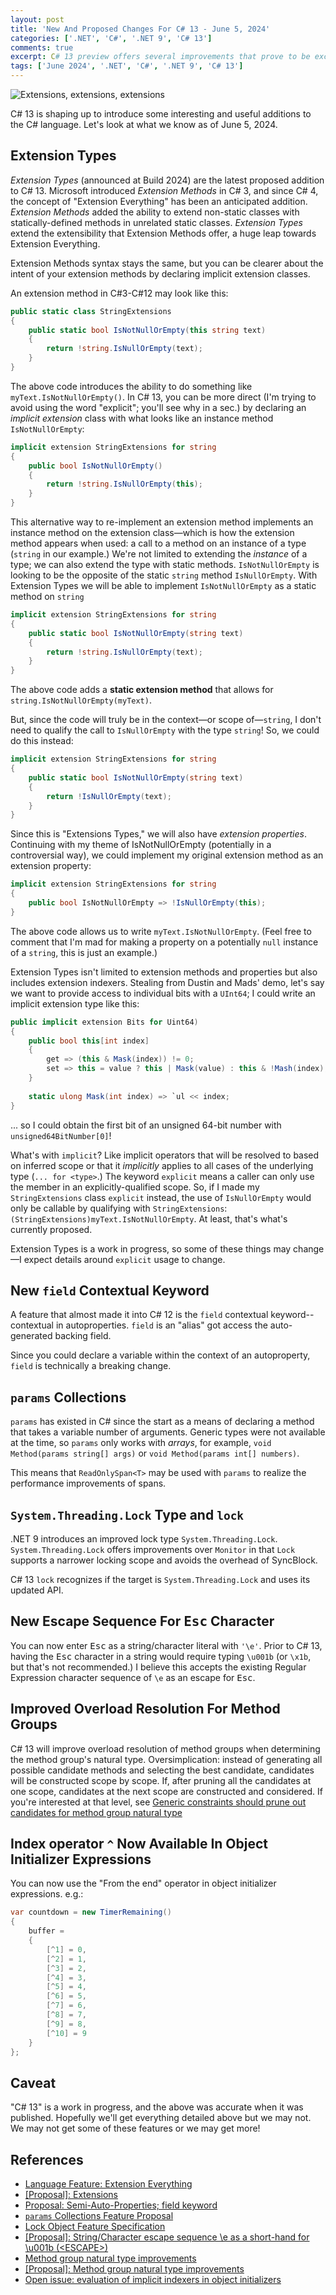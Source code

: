 ```yaml
---
layout: post
title: 'New And Proposed Changes For C# 13 - June 5, 2024'
categories: ['.NET', 'C#', '.NET 9', 'C# 13']
comments: true
excerpt: C# 13 preview offers several improvements that prove to be exciting.
tags: ['June 2024', '.NET', 'C#', '.NET 9', 'C# 13']
---
```

![Extensions, extensions, extensions](../assets/types-of-extensions.png)

C# 13 is shaping up to introduce some interesting and useful additions to the C# language. Let's look at what we know as of June 5, 2024.

## Extension Types

_Extension Types_ (announced at Build 2024) are the latest proposed addition to C# 13. Microsoft introduced _Extension Methods_ in C# 3, and since C# 4, the concept of "Extension Everything" has been an anticipated addition. _Extension Methods_ added the ability to extend non-static classes with statically-defined methods in unrelated static classes. _Extension Types_ extend the extensibility that Extension Methods offer, a huge leap towards Extension Everything.

Extension Methods syntax stays the same, but you can be clearer about the intent of your extension methods by declaring implicit extension classes.

An extension method in C#3-C#12 may look like this:

```csharp
public static class StringExtensions
{
    public static bool IsNotNullOrEmpty(this string text)
    {
        return !string.IsNullOrEmpty(text);
    }
}
```

The above code introduces the ability to do something like `myText.IsNotNullOrEmpty()`. In C# 13, you can be more direct (I'm trying to avoid using the word "explicit"; you'll see why in a sec.) by declaring an _implicit extension_ class with what looks like an instance method `IsNotNullOrEmpty`:

```csharp
implicit extension StringExtensions for string
{
    public bool IsNotNullOrEmpty()
    {
        return !string.IsNullOrEmpty(this);
    }
}
```

This alternative way to re-implement an extension method implements an instance method on the extension class&mdash;which is how the extension method appears when used: a call to a method on an instance of a type (`string` in our example.) We're not limited to extending the _instance_ of a type; we can also extend the type with static methods. `IsNotNullOrEmpty` is looking to be the opposite of the static `string` method `IsNullOrEmpty`. With Extension Types we will be able to implement `IsNotNullOrEmpty` as a static method on `string`

```csharp
implicit extension StringExtensions for string
{
    public static bool IsNotNullOrEmpty(string text)
    {
        return !string.IsNullOrEmpty(text);
    }
}
```

The above code adds a **static extension method** that allows for `string.IsNotNullOrEmpty(myText)`.

But, since the code will truly be in the context&mdash;or scope of&mdash;`string`, I don't need to qualify the call to `IsNullOrEmpty` with the type `string`! So, we could do this instead:

```csharp
implicit extension StringExtensions for string
{
    public static bool IsNotNullOrEmpty(string text)
    {
        return !IsNullOrEmpty(text);
    }
}
```

Since this is "Extensions Types," we will also have _extension properties_. Continuing with my theme of IsNotNullOrEmpty (potentially in a controversial way), we could implement my original extension method as an extension property:

```csharp
implicit extension StringExtensions for string
{
    public bool IsNotNullOrEmpty => !IsNullOrEmpty(this);
}
```

The above code allows us to write `myText.IsNotNullOrEmpty`. (Feel free to comment that I'm mad for making a property on a potentially `null` instance of a `string`, this is just an example.)

Extension Types isn't limited to extension methods and properties but also includes extension indexers. Stealing from Dustin and Mads' demo, let's say we want to provide access to individual bits with a `UInt64`; I could write an implicit extension type like this:

```csharp
public implicit extension Bits for Uint64)
{
    public bool this[int index]
    {
        get => (this & Mask(index)) != 0;
        set => this = value ? this | Mask(value) : this & !Mash(index);
    }
    
    static ulong Mask(int index) => `ul << index;
}
```
... so I could obtain the first bit of an unsigned 64-bit number with `unsigned64BitNumber[0]`!

What's with `implicit`? Like implicit operators that will be resolved to based on inferred scope or that it _implicitly_ applies to all cases of the underlying type (`... for <type>`.) The keyword `explicit` means a caller can only use the member in an explicitly-qualified scope. So, if I made my `StringExtensions` class `explicit` instead, the use of `IsNullOrEmpty` would only be callable by qualifying with `StringExtensions`: `(StringExtensions)myText.IsNotNullOrEmpty`. At least, that's what's currently proposed.

Extension Types is a work in progress, so some of these things may change&mdash;I expect details around `explicit` usage to change.

## New `field` Contextual Keyword

A feature that almost made it into C# 12 is the `field` contextual keyword--contextual in autoproperties. `field` is an "alias" got access the auto-generated backing field.

Since you could declare a variable within the context of an autoproperty, `field` is technically a breaking change.

## `params` Collections

`params` has existed in C# since the start as a means of declaring a method that takes a variable number of arguments. Generic types were not available at the time, so `params` only works with _arrays_, for example, `void Method(params string[] args)` or `void Method(params int[] numbers)`.

This means that `ReadOnlySpan<T>` may be used with `params` to realize the performance improvements of spans.

## `System.Threading.Lock` Type and `lock`

.NET 9 introduces an improved lock type `System.Threading.Lock`. `System.Threading.Lock` offers improvements over `Monitor` in that `Lock` supports a narrower locking scope and avoids the overhead of SyncBlock.

C# 13 `lock` recognizes if the target is `System.Threading.Lock` and uses its updated API.

## New Escape Sequence For <kbd>Esc</kbd> Character

You can now enter <kbd>Esc</kbd> as a string/character literal with `'\e'`. Prior to C# 13, having the <kbd>Esc</kbd> character in a string would require typing `\u001b` (or `\x1b`, but that's not recommended.) I believe this accepts the existing Regular Expression character sequence of `\e` as an escape for <kbd>Esc</kbd>.

## Improved Overload Resolution For Method Groups

C# 13 will improve overload resolution of method groups when determining the method group's natural type. Oversimplication: instead of generating all possible candidate methods and selecting the best candidate, candidates will be constructed scope by scope. If, after pruning all the candidates at one scope, candidates at the next scope are constructed and considered. If you're interested at that level, see [Generic constraints should prune out candidates for method group natural type](https://github.com/dotnet/roslyn/issues/69222)

## Index operator `^` Now Available In Object Initializer Expressions

You can now use the "From the end" operator in object initializer expressions. e.g.:

```csharp
var countdown = new TimerRemaining()
{
    buffer =
    {
        [^1] = 0,
        [^2] = 1,
        [^3] = 2,
        [^4] = 3,
        [^5] = 4,
        [^6] = 5,
        [^7] = 6,
        [^8] = 7,
        [^9] = 8,
        [^10] = 9
    }
};
```

## Caveat

"C# 13" is a work in progress, and the above was accurate when it was published. Hopefully we'll get everything detailed above but we may not. We may not get some of these features or we may get more!

## References

- [Language Feature: Extension Everything](https://github.com/dotnet/roslyn/issues/11159)
- [\[Proposal\]: Extensions](https://github.com/dotnet/csharplang/issues/5497)
- [Proposal: Semi-Auto-Properties; field keyword](https://github.com/dotnet/csharplang/issues/140)
- [`params` Collections Feature Proposal](https://learn.microsoft.com/en-us/dotnet/csharp/language-reference/proposals/params-collections)
- [Lock Object Feature Specification](https://learn.microsoft.com/en-us/dotnet/csharp/language-reference/proposals/lock-object)
- [\[Proposal\]: String/Character escape sequence \e as a short-hand for \u001b (\<ESCAPE\>)](https://github.com/dotnet/csharplang/issues/7400)
- [Method group natural type improvements](https://learn.microsoft.com/en-us/dotnet/csharp/language-reference/proposals/method-group-natural-type-improvements)
- [\[Proposal\]: Method group natural type improvements](https://github.com/dotnet/csharplang/issues/7429)
- [Open issue: evaluation of implicit indexers in object initializers](https://github.com/dotnet/csharplang/issues/7684)
